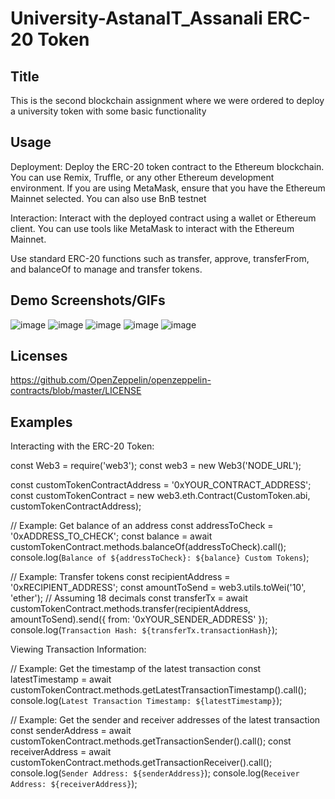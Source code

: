 # University-AstanaIT_Assanali ERC-20 Token

## Title
This is the second blockchain assignment where we were ordered to deploy a university token with some basic functionality

## Usage
Deployment: Deploy the ERC-20 token contract to the Ethereum blockchain. You can use Remix, Truffle, or any other Ethereum
development environment. If you are using MetaMask, ensure that you have the Ethereum Mainnet selected. You can also use BnB testnet

Interaction: Interact with the deployed contract using a wallet or Ethereum client. You can use tools like MetaMask to interact with the Ethereum Mainnet.

Use standard ERC-20 functions such as transfer, approve, transferFrom, and balanceOf to manage and transfer tokens.

## Demo Screenshots/GIFs
![image](https://github.com/ShowSerenity/blockchain-as2/assets/124548089/fe1ced42-e071-4c53-ae98-2528b4d53942)
![image](https://github.com/ShowSerenity/blockchain-as2/assets/124548089/90e342af-382f-43fc-ba83-7531c985b719)
![image](https://github.com/ShowSerenity/blockchain-as2/assets/124548089/bc7fbff8-412c-4b02-8522-9fcbc37202d3)
![image](https://github.com/ShowSerenity/blockchain-as2/assets/124548089/8e7d6800-7937-4119-b732-e3fc5fb76c4d)
![image](https://github.com/ShowSerenity/blockchain-as2/assets/124548089/3113dda1-c8e9-4fac-8213-7c22950d9ac4)

## Licenses
https://github.com/OpenZeppelin/openzeppelin-contracts/blob/master/LICENSE

## Examples
Interacting with the ERC-20 Token:

const Web3 = require('web3');
const web3 = new Web3('NODE_URL');

const customTokenContractAddress = '0xYOUR_CONTRACT_ADDRESS';
const customTokenContract = new web3.eth.Contract(CustomToken.abi, customTokenContractAddress);

// Example: Get balance of an address
const addressToCheck = '0xADDRESS_TO_CHECK';
const balance = await customTokenContract.methods.balanceOf(addressToCheck).call();
console.log(`Balance of ${addressToCheck}: ${balance} Custom Tokens`);

// Example: Transfer tokens
const recipientAddress = '0xRECIPIENT_ADDRESS';
const amountToSend = web3.utils.toWei('10', 'ether'); // Assuming 18 decimals
const transferTx = await customTokenContract.methods.transfer(recipientAddress, amountToSend).send({ from: '0xYOUR_SENDER_ADDRESS' });
console.log(`Transaction Hash: ${transferTx.transactionHash}`);

Viewing Transaction Information:

// Example: Get the timestamp of the latest transaction
const latestTimestamp = await customTokenContract.methods.getLatestTransactionTimestamp().call();
console.log(`Latest Transaction Timestamp: ${latestTimestamp}`);

// Example: Get the sender and receiver addresses of the latest transaction
const senderAddress = await customTokenContract.methods.getTransactionSender().call();
const receiverAddress = await customTokenContract.methods.getTransactionReceiver().call();
console.log(`Sender Address: ${senderAddress}`);
console.log(`Receiver Address: ${receiverAddress}`);

